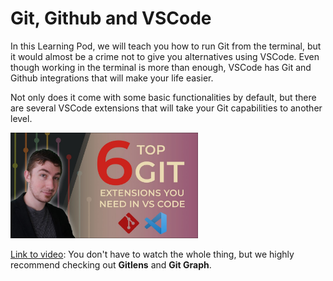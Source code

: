 # Git, Github and VSCode

In this Learning Pod, we will teach you how to run Git from the terminal, but it would almost be a crime not to give you alternatives using VSCode. Even though working in the terminal is more than enough, VSCode has Git and Github integrations that will make your life easier.

Not only does it come with some basic functionalities by default, but there are several VSCode extensions that will take your Git capabilities to another level.

<img src="../images/Guva-oab1pghd.jpg" alt="WindowsVenv" width="300" height="auto">

[Link to video](https://www.youtube.com/watch?v=Guva-oab1pg): You don't have to watch the whole thing, but we highly recommend checking out **Gitlens** and **Git Graph**.